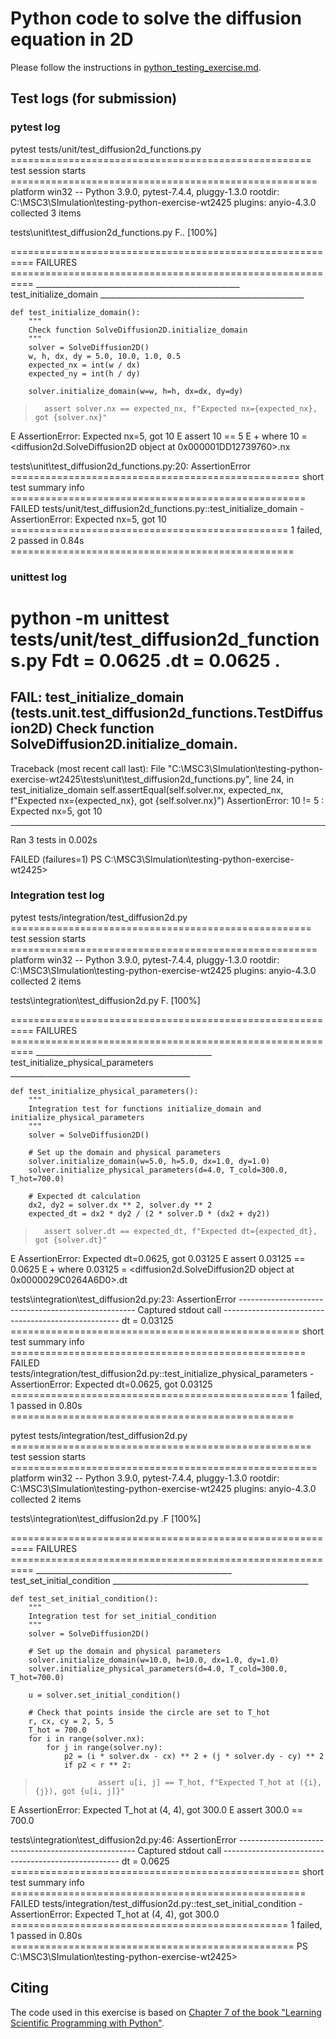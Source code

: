# Python code to solve the diffusion equation in 2D

Please follow the instructions in [python_testing_exercise.md](https://github.com/Simulation-Software-Engineering/Lecture-Material/blob/main/05_testing_and_ci/python_testing_exercise.md).

## Test logs (for submission)

### pytest log
pytest tests/unit/test_diffusion2d_functions.py
==================================================== test session starts =====================================================
platform win32 -- Python 3.9.0, pytest-7.4.4, pluggy-1.3.0
rootdir: C:\MSC3\SImulation\testing-python-exercise-wt2425
plugins: anyio-4.3.0
collected 3 items

tests\unit\test_diffusion2d_functions.py F..                                                                            [100%]

========================================================== FAILURES ==========================================================
___________________________________________________ test_initialize_domain ___________________________________________________

    def test_initialize_domain():
        """
        Check function SolveDiffusion2D.initialize_domain
        """
        solver = SolveDiffusion2D()
        w, h, dx, dy = 5.0, 10.0, 1.0, 0.5
        expected_nx = int(w / dx)
        expected_ny = int(h / dy)

        solver.initialize_domain(w=w, h=h, dx=dx, dy=dy)

>       assert solver.nx == expected_nx, f"Expected nx={expected_nx}, got {solver.nx}"
E       AssertionError: Expected nx=5, got 10
E       assert 10 == 5
E        +  where 10 = <diffusion2d.SolveDiffusion2D object at 0x000001DD12739760>.nx

tests\unit\test_diffusion2d_functions.py:20: AssertionError
================================================== short test summary info =================================================== 
FAILED tests/unit/test_diffusion2d_functions.py::test_initialize_domain - AssertionError: Expected nx=5, got 10
================================================ 1 failed, 2 passed in 0.84s ================================================= 


### unittest log
 python -m unittest tests/unit/test_diffusion2d_functions.py
Fdt = 0.0625
.dt = 0.0625
.
======================================================================
FAIL: test_initialize_domain (tests.unit.test_diffusion2d_functions.TestDiffusion2D)
Check function SolveDiffusion2D.initialize_domain.
----------------------------------------------------------------------
Traceback (most recent call last):
  File "C:\MSC3\SImulation\testing-python-exercise-wt2425\tests\unit\test_diffusion2d_functions.py", line 24, in test_initialize_domain
    self.assertEqual(self.solver.nx, expected_nx, f"Expected nx={expected_nx}, got {self.solver.nx}")
AssertionError: 10 != 5 : Expected nx=5, got 10

----------------------------------------------------------------------
Ran 3 tests in 0.002s

FAILED (failures=1)
PS C:\MSC3\SImulation\testing-python-exercise-wt2425> 


### Integration test log
pytest tests/integration/test_diffusion2d.py
==================================================== test session starts =====================================================
platform win32 -- Python 3.9.0, pytest-7.4.4, pluggy-1.3.0
rootdir: C:\MSC3\SImulation\testing-python-exercise-wt2425
plugins: anyio-4.3.0
collected 2 items

tests\integration\test_diffusion2d.py F.                                                                                [100%]

========================================================== FAILURES ==========================================================
____________________________________________ test_initialize_physical_parameters _____________________________________________

    def test_initialize_physical_parameters():
        """
        Integration test for functions initialize_domain and initialize_physical_parameters
        """
        solver = SolveDiffusion2D()

        # Set up the domain and physical parameters
        solver.initialize_domain(w=5.0, h=5.0, dx=1.0, dy=1.0)
        solver.initialize_physical_parameters(d=4.0, T_cold=300.0, T_hot=700.0)

        # Expected dt calculation
        dx2, dy2 = solver.dx ** 2, solver.dy ** 2
        expected_dt = dx2 * dy2 / (2 * solver.D * (dx2 + dy2))

>       assert solver.dt == expected_dt, f"Expected dt={expected_dt}, got {solver.dt}"
E       AssertionError: Expected dt=0.0625, got 0.03125
E       assert 0.03125 == 0.0625
E        +  where 0.03125 = <diffusion2d.SolveDiffusion2D object at 0x0000029C0264A6D0>.dt

tests\integration\test_diffusion2d.py:23: AssertionError
---------------------------------------------------- Captured stdout call ---------------------------------------------------- 
dt = 0.03125
================================================== short test summary info =================================================== 
FAILED tests/integration/test_diffusion2d.py::test_initialize_physical_parameters - AssertionError: Expected dt=0.0625, got 0.03125
================================================ 1 failed, 1 passed in 0.80s ================================================= 


pytest tests/integration/test_diffusion2d.py
==================================================== test session starts =====================================================
platform win32 -- Python 3.9.0, pytest-7.4.4, pluggy-1.3.0
rootdir: C:\MSC3\SImulation\testing-python-exercise-wt2425
plugins: anyio-4.3.0
collected 2 items

tests\integration\test_diffusion2d.py .F                                                                                [100%]

========================================================== FAILURES ==========================================================
_________________________________________________ test_set_initial_condition _________________________________________________

    def test_set_initial_condition():
        """
        Integration test for set_initial_condition
        """
        solver = SolveDiffusion2D()

        # Set up the domain and physical parameters
        solver.initialize_domain(w=10.0, h=10.0, dx=1.0, dy=1.0)
        solver.initialize_physical_parameters(d=4.0, T_cold=300.0, T_hot=700.0)

        u = solver.set_initial_condition()

        # Check that points inside the circle are set to T_hot
        r, cx, cy = 2, 5, 5
        T_hot = 700.0
        for i in range(solver.nx):
            for j in range(solver.ny):
                p2 = (i * solver.dx - cx) ** 2 + (j * solver.dy - cy) ** 2
                if p2 < r ** 2:
>                   assert u[i, j] == T_hot, f"Expected T_hot at ({i}, {j}), got {u[i, j]}"
E                   AssertionError: Expected T_hot at (4, 4), got 300.0
E                   assert 300.0 == 700.0

tests\integration\test_diffusion2d.py:46: AssertionError
---------------------------------------------------- Captured stdout call ---------------------------------------------------- 
dt = 0.0625
================================================== short test summary info =================================================== 
FAILED tests/integration/test_diffusion2d.py::test_set_initial_condition - AssertionError: Expected T_hot at (4, 4), got 300.0 
================================================ 1 failed, 1 passed in 0.80s ================================================= 
PS C:\MSC3\SImulation\testing-python-exercise-wt2425> 


## Citing

The code used in this exercise is based on [Chapter 7 of the book "Learning Scientific Programming with Python"](https://scipython.com/book/chapter-7-matplotlib/examples/the-two-dimensional-diffusion-equation/).

